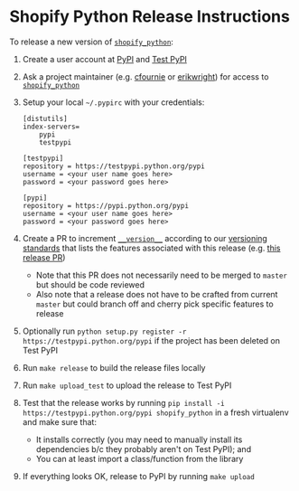 # Shopify Python Release Instructions

To release a new version of [`shopify_python`](https://pypi.python.org/pypi/shopify_python):

1. Create a user account at [PyPI](https://pypi.python.org/pypi) and [Test PyPI](https://testpypi.python.org/pypi)
2. Ask a project maintainer (e.g. [cfournie](https://github.com/cfournie) or [erikwright](https://github.com/erikwright)) for access to [`shopify_python`](https://pypi.python.org/pypi/shopify_python)
3. Setup your local `~/.pypirc` with your credentials:

    ```
    [distutils]
    index-servers=
        pypi
        testpypi

    [testpypi]
    repository = https://testpypi.python.org/pypi
    username = <your user name goes here>
    password = <your password goes here>

    [pypi]
    repository = https://pypi.python.org/pypi
    username = <your user name goes here>
    password = <your password goes here>
    ```

4. Create a PR to increment [`__version__`](https://github.com/Shopify/shopify_python/blob/release/shopify_python/__init__.py#L10) according to our [versioning standards](https://github.com/Shopify/shopify_python#versioning) that lists the features associated with this release (e.g. [this release PR](https://github.com/Shopify/shopify_python/pull/38))
    - Note that this PR does not necessarily need to be merged to `master` but should be code reviewed
    - Also note that a release does not have to be crafted from current `master` but could branch off and cherry pick specific features to release
5. Optionally run `python setup.py register -r https://testpypi.python.org/pypi` if the project has been deleted on Test PyPI
6. Run `make release` to build the release files locally
7. Run `make upload_test` to upload the release to Test PyPI
8. Test that the release works by running `pip install -i https://testpypi.python.org/pypi shopify_python` in a fresh virtualenv and make sure that:
    - It installs correctly (you may need to manually install its dependencies b/c they probably aren't on Test PyPI); and
    - You can at least import a class/function from the library
9. If everything looks OK, release to PyPI by running `make upload`